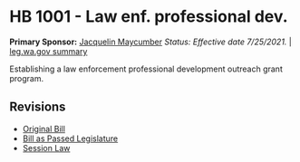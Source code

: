 # HB 1001 - Law enf. professional dev.
**Primary Sponsor:** [Jacquelin Maycumber](/person/leg/maycumbe_ja.md)
*Status: Effective date 7/25/2021.* | [leg.wa.gov summary](https://app.leg.wa.gov/billsummary?BillNumber=1001&Year=2021)

Establishing a law enforcement professional development outreach grant program.

## Revisions
* [Original Bill](1/)
* [Bill as Passed Legislature](1/)
* [Session Law](1/)